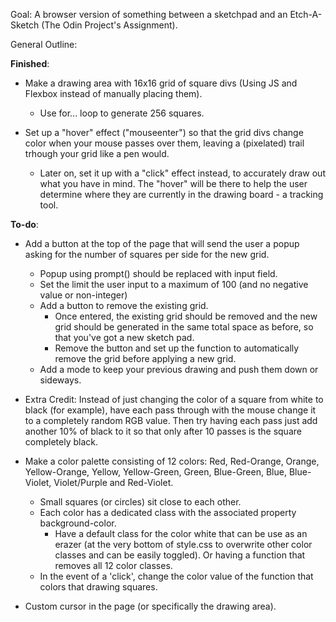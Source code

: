 Goal: A browser version of something between a sketchpad and an Etch-A-Sketch (The Odin Project's Assignment).

General Outline:

**Finished**: 
- Make a drawing area with 16x16 grid of square divs (Using JS and Flexbox instead of manually placing them). 
    + Use for... loop to generate 256 squares. 

- Set up a "hover" effect ("mouseenter") so that the grid divs change color when your mouse passes over them, leaving a (pixelated) trail trhough your grid like a pen would. 
    + Later on, set it up with a "click" effect instead, to accurately draw out what you have in mind. The "hover" will be there to help the user determine where they are currently in the drawing board - a tracking tool.  

**To-do**:
- Add a button at the top of the page that will send the user a popup asking for the number of squares per side for the new grid. 
    + Popup using prompt() should be replaced with input field. 
    + Set the limit the user input to a maximum of 100 (and no negative value or non-integer)
    + Add a button to remove the existing grid.
        + Once entered, the existing grid should be removed and the new grid should be generated in the same total space as before, so that you've got a new sketch pad. 
        + Remove the button and set up the function to automatically remove the grid before applying a new grid. 
    + Add a mode to keep your previous drawing and push them down or sideways. 
    

- Extra Credit: Instead of just changing the color of a square from white to black (for example), have each pass through with the mouse change it to a completely random RGB value. Then try having each pass just add another 10% of black to it so that only after 10 passes is the square completely black.


- Make a color palette consisting of 12 colors: Red, Red-Orange, Orange, Yellow-Orange, Yellow, Yellow-Green, Green, Blue-Green, Blue, Blue-Violet, Violet/Purple and Red-Violet. 
    + Small squares (or circles) sit close to each other.
    + Each color has a dedicated class with the associated property background-color.
        + Have a default class for the color white that can be use as an erazer (at the very bottom of style.css to overwrite other color classes and can be easily toggled). Or having a function that removes all 12 color classes. 
    + In the event of a 'click', change the color value of the function that colors that drawing squares. 

- Custom cursor in the page (or specifically the drawing area).
